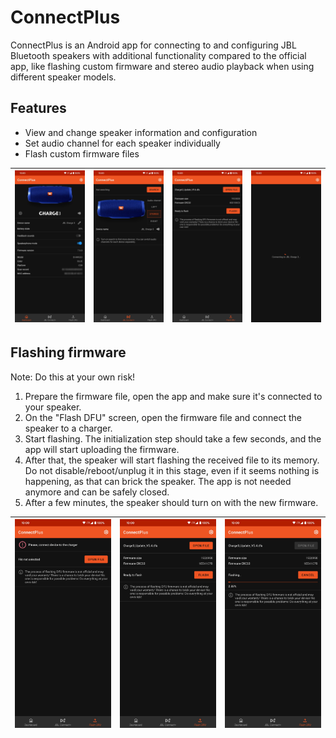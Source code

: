 # ConnectPlus
ConnectPlus is an Android app for connecting to and configuring JBL Bluetooth speakers with additional functionality compared to the official app, like flashing custom firmware and stereo audio playback when using different speaker models.

## Features
 - View and change speaker information and configuration
 - Set audio channel for each speaker individually 
 - Flash custom firmware files

| <img src="images/demo1.jpg"> | <img src="images/demo2.jpg"> | <img src="images/demo3.jpg"> | <img src="images/demo4.jpg"> |
| --- | --- | --- | --- |

 
## Flashing firmware

Note: Do this at your own risk!

1. Prepare the firmware file, open the app and make sure it's connected to your speaker.
2. On the "Flash DFU" screen, open the firmware file and connect the speaker to a charger.
3. Start flashing. The initialization step should take a few seconds, and the app will start uploading the firmware.
4. After that, the speaker will start flashing the received file to its memory. Do not disable/reboot/unplug it in this stage, even if it seems nothing is happening, as that can brick the speaker. The app is not needed anymore and can be safely closed.
5. After a few minutes, the speaker should turn on with the new firmware.

| <img src="images/dfu1.jpg"> | <img src="images/dfu2.jpg"> | <img src="images/dfu3.jpg"> |
| --- | --- | --- |
